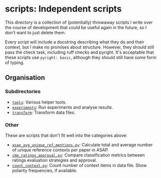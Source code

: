 # scripts: Independent scripts

This directory is a collection of (potentially) throwaway scripts I write over the
course of development that could be useful again in the future, so I don't want to just
delete them.

Every script will include a docstring describing what they do and their context, but I
make no promises about structure. However, they should still pass the check task,
including ruff checks and pyright. It's acceptable that these scripts use `pyright:
basic`, although they should still have _some_ form of typing.

## Organisation

### Subdirectories

- [`tools`](tools/README.md): Various helper tools.
- [`experiments`](experiments/README.md): Run experiments and analyse results.
- [`transform`](transform/README.md): Transform data files.

### Other

These are scripts that don't fit well into the categories above:

- [`asap_avg_unique_ref_mentions.py`](asap_avg_unique_ref_mentions.py): Calculate total
  and average number of unique reference contexts per paper in ASAP.
- [`cmp_ratings_approval.py`](cmp_ratings_approval.py): Compare classification metrics
  between ratings evaluation strategies and approval.
- [`count_context.py`](count_context.py): Count number of context items in data file.
  Show polarity frequencies, if available.
